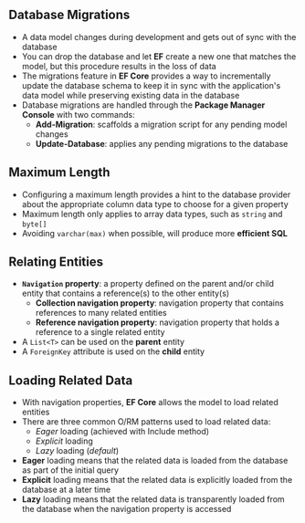 ## Database Migrations

- A data model changes during development and gets out of sync with the database
- You can drop the database and let **EF** create a new one that matches the
  model, but this procedure results in the loss of data
- The migrations feature in **EF Core** provides a way to incrementally update
  the database schema to keep it in sync with the application's data model while
  preserving existing data in the database
- Database migrations are handled through the **Package Manager Console** with
  two commands:
  - **Add-Migration**: scaffolds a migration script for any pending model
    changes
  - **Update-Database**: applies any pending migrations to the database

## Maximum Length

- Configuring a maximum length provides a hint to the database provider about
  the appropriate column data type to choose for a given property
- Maximum length only applies to array data types, such as `string` and `byte[]`
- Avoiding `varchar(max)` when possible, will produce more **efficient SQL**

## Relating Entities

- **`Navigation` property**: a property defined on the parent and/or child
  entity that contains a reference(s) to the other entity(s)
  - **Collection navigation property**: navigation property that contains
    references to many related entities
  - **Reference navigation property**: navigation property that holds a
    reference to a single related entity
- A `List<T>` can be used on the **parent** entity
- A `ForeignKey` attribute is used on the **child** entity

## Loading Related Data

- With navigation properties, **EF Core** allows the model to load related
  entities
- There are three common O/RM patterns used to load related data:
  - _Eager_ loading (achieved with Include method)
  - _Explicit_ loading
  - _Lazy_ loading (_default_)
- **Eager** loading means that the related data is loaded from the database as
  part of the initial query
- **Explicit** loading means that the related data is explicitly loaded from the
  database at a later time
- **Lazy** loading means that the related data is transparently loaded from the
  database when the navigation property is accessed
